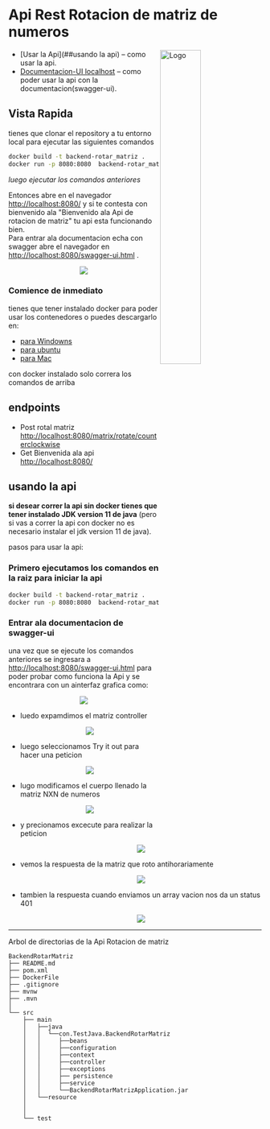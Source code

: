 # Api Rest Rotacion de matriz de numeros 

<img alt="Logo" align="right" src="https://www.fontana.com.ar/wp-content/uploads/2018/10/spring-boot-logo.png" width="40%" />


- [Usar la Api](##usando la api) – como usar la api.
- [Documentacion-UI localhost](http://localhost:8080/swagger-ui.html) – como poder usar la api con la documentacion(swagger-ui).


## Vista Rapida
tienes que clonar el repository a tu entorno local para ejecutar las siguientes comandos

```sh
docker build -t backend-rotar_matriz .
docker run -p 8080:8080  backend-rotar_matriz  
```

_luego ejecutar los comandos anteriores_

Entonces abre en el navegador [http://localhost:8080/](http://localhost:8080/) y si te contesta con bienvenido ala "Bienvenido ala Api de rotacion de matriz" tu api esta funcionando bien.<br>
Para entrar ala documentacion echa con swagger abre el navegador en [http://localhost:8080/swagger-ui.html](http://localhost:8080/swagger-ui.html) .

<p align='center'>
<img src='https://res.cloudinary.com/dxtt5pny0/image/upload/v1659899209/in6ifwv2i9bxkjt0fieh.png'>
</p>

### Comience de inmediato

tienes que tener instalado docker para poder usar los contenedores o puedes descargarlo en:
- [para Windowns](https://docs.docker.com/desktop/install/windows-install/)
- [para ubuntu](https://docs.docker.com/engine/install/ubuntu/)
- [para Mac](https://docs.docker.com/desktop/install/mac-install/)</br>

con docker instalado solo correra los comandos de arriba

## endpoints

- Post rotal matriz [http://localhost:8080/matrix/rotate/counterclockwise](http://localhost:8080/matrix/rotate/counterclockwise)
- Get Bienvenida ala api [http://localhost:8080/](http://localhost:8080/)
## usando la api

**si desear correr la api sin docker tienes que tener instalado JDK version 11 de java** (pero si vas a correr la api con docker no es necesario instalar el jdk version 11 de java).

pasos para usar la api:

### Primero ejecutamos los comandos en la raiz para iniciar la api

```sh
docker build -t backend-rotar_matriz .
docker run -p 8080:8080  backend-rotar_matriz  
```

### Entrar ala documentacion de swagger-ui 
una vez que se ejecute los comandos anteriores se ingresara a [http://localhost:8080/swagger-ui.html](http://localhost:8080/swagger-ui.html) para poder probar como funciona la Api 
y se encontrara con un ainterfaz grafica como:

<p align='center'>
<img src='https://res.cloudinary.com/dxtt5pny0/image/upload/v1659899209/in6ifwv2i9bxkjt0fieh.png'>
</p>

- luedo expamdimos el matriz controller
  <p align='center'>
    <img src='https://res.cloudinary.com/dxtt5pny0/image/upload/v1659903434/mbpevlaz9nqfna20rr9t.png'>
  </p>
  
- luego seleccionamos Try it out para hacer una peticion 

  <p align='center'>
    <img src='https://res.cloudinary.com/dxtt5pny0/image/upload/v1659903797/hkhtaqmafsfwarmtkgna.png'>
  </p>

- lugo modificamos el cuerpo llenado la matriz NXN de numeros

  <p align='center'>
    <img src='https://res.cloudinary.com/dxtt5pny0/image/upload/v1659903866/vp5xhdf3fqeivno7cqal.png'>
  </p>

- y precionamos excecute para realizar la peticion

  <p align='center'>
    <img src='https://res.cloudinary.com/dxtt5pny0/image/upload/v1659903866/regrwbaprpbzph9qutaw.png'>
  </p>

- vemos la respuesta de la matriz  que roto antihorariamente

  <p align='center'>
    <img src='https://res.cloudinary.com/dxtt5pny0/image/upload/v1659903866/wobehmoincnpaq9w7x1n.png'>
  </p>

- tambien la respuesta cuando enviamos un array vacion nos da un status 401

  <p align='center'>
    <img src='https://res.cloudinary.com/dxtt5pny0/image/upload/v1659903866/z2od6qrcrtdsklikpv57.png'>
  </p>

-------------------------------------------------


Arbol de directorias de la Api Rotacion de matriz 
```
BackendRotarMatriz
├── README.md
├── pom.xml
├── DockerFile
├── .gitignore
├── mvnw
├── .mvn
│   
└── src
    ├── main
    │   ├──java
    │   │  └──con.TestJava.BackendRotarMatriz
    │   │     ├──beans
    │   │     ├──configuration
    │   │     ├──context
    │   │     ├──controller
    │   │     ├──exceptions
    │   │     ├── persistence
    │   │     ├──service
    │   │     └──BackendRotarMatrizApplication.jar
    │   └──resource
    │ 
    │ 
    └── test
```


